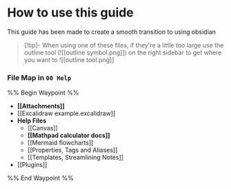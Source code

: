 # How to use this guide

This guide has been made to create a smooth transition to using obsidian

> [!tip]- When using one of these files, if they're a little too large use the outline tool (![[outline symbol.png]]) on the right sidebar to get where you want to ![[outline tool.png]]


### File Map in `00 Help`
%% Begin Waypoint %%
- **[[Attachments]]**
- [[Excalidraw example.excalidraw]]
- **Help Files**
	- [[Canvas]]
	- **[[Mathpad calculator docs]]**
	- [[Mermaid flowcharts]]
	- [[Properties, Tags and Aliases]]
	- [[Templates, Streamlining Notes]]
- [[Plugins]]

%% End Waypoint %%

